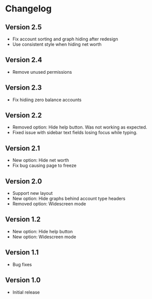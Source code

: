 Changelog
=========

Version 2.5
-----------

* Fix account sorting and graph hiding after redesign
* Use consistent style when hiding net worth

Version 2.4
-----------

* Remove unused permissions

Version 2.3
-----------

* Fix hidiing zero balance accounts

Version 2.2
-----------

* Removed option: Hide help button. Was not working as expected.
* Fixed issue with sidebar text fields losing focus while typing.

Version 2.1
-----------

* New option: Hide net worth
* Fix bug causing page to freeze

Version 2.0
-----------

* Support new layout
* New option: Hide graphs behind account type headers
* Removed option: Widescreen mode

Version 1.2
-----------

* New option: Hide help button
* New option: Widescreen mode

Version 1.1
-----------

 * Bug fixes

Version 1.0
-----------

 * Initial release
